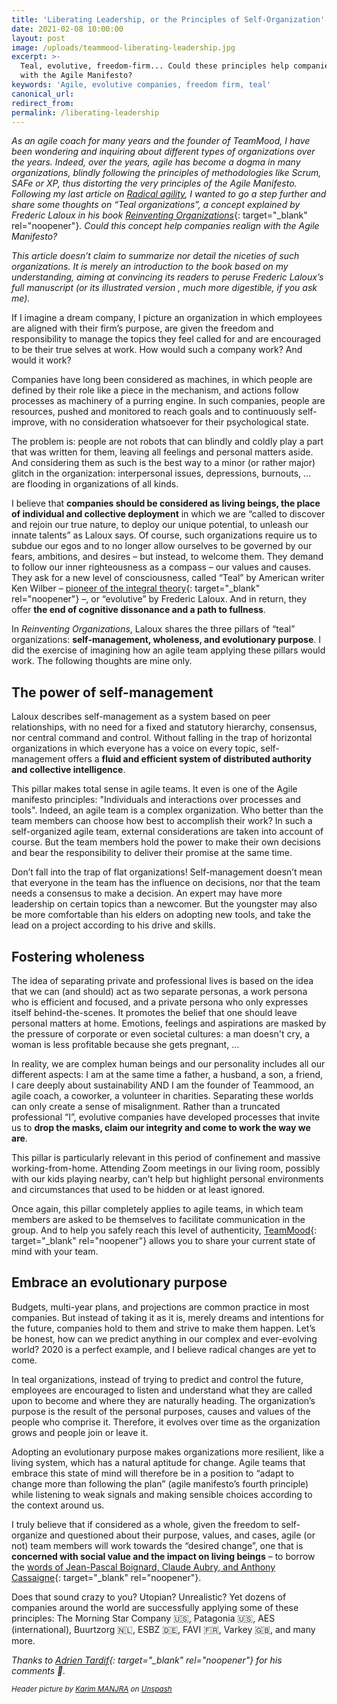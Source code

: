 ```yaml
---
title: 'Liberating Leadership, or the Principles of Self-Organization'
date: 2021-02-08 10:00:00
layout: post
image: /uploads/teammood-liberating-leadership.jpg
excerpt: >-
  Teal, evolutive, freedom-firm... Could these principles help companies realign
  with the Agile Manifesto?
keywords: 'Agile, evolutive companies, freedom firm, teal'
canonical_url:
redirect_from:
permalink: /liberating-leadership
---
```


*As an agile coach for many years and the founder of TeamMood, I have been wondering and inquiring about different types of organizations over the years. Indeed, over the years, agile has become a dogma in many organizations, blindly following the principles of methodologies like Scrum, SAFe or XP, thus distorting the very principles of the Agile Manifesto. Following my last article on&nbsp;*[*Radical agility*](https://blog.teammood.com/radical-agility)*, I wanted to go a step further and share some thoughts on “Teal organizations”, a concept explained by Frederic Laloux in his book&nbsp;*[*Reinventing Organizations*](https://www.reinventingorganizations.com/){: target="_blank" rel="noopener"}*. Could this concept help companies realign with the Agile Manifesto?*

*This article doesn’t claim to summarize nor detail the niceties of such organizations. It is merely an introduction to the book based on my understanding, aiming at convincing its readers to peruse Frederic Laloux’s full manuscript (or its illustrated version , much more digestible, if you ask me).*

<style type="text/css">div.a {
	text-align: center;

\*\*\*\*\*\*\*\*\*\*\*\*\*\*
}</style>

If I imagine a dream company, I picture an organization in which employees are aligned with their firm’s purpose, are given the freedom and responsibility to manage the topics they feel called for and are encouraged to be their true selves at work. How would such a company work? And would it work?

Companies have long been considered as machines, in which people are defined by their role like a piece in the mechanism, and actions follow processes as machinery of a purring engine. In such companies, people are resources, pushed and monitored to reach goals and to continuously self-improve, with no consideration whatsoever for their psychological state.&nbsp;

The problem is: people are not robots that can blindly and coldly play a part that was written for them, leaving all feelings and personal matters aside. And considering them as such is the best way to a minor (or rather major) glitch in the organization: interpersonal issues, depressions, burnouts, … are flooding in organizations of all kinds.&nbsp;

I believe that **companies should be considered as living beings, the place of individual and collective deployment** in which we are “called to discover and rejoin our true nature, to deploy our unique potential, to unleash our innate talents” as Laloux says. Of course, such organizations require us to subdue our egos and to no longer allow ourselves to be governed by our fears, ambitions, and desires – but instead, to welcome them. They demand to follow our inner righteousness as a compass – our values and causes. They ask for a new level of consciousness, called “Teal” by American writer Ken Wilber – [pioneer of the integral theory](https://www.kenwilberfund.org/integral-theory/){: target="_blank" rel="noopener"} –, or “evolutive” by Frederic Laloux. And in return, they offer **the end of cognitive dissonance and a path to fullness**.&nbsp;

In *Reinventing Organizations*, Laloux shares the three pillars of “teal” organizations: **self-management, wholeness, and evolutionary purpose**. I did the exercise of imagining how an agile team applying these pillars would work. The following thoughts are mine only.

## **The power of self-management**

Laloux describes self-management as a system based on peer relationships, with no need for a fixed and statutory hierarchy, consensus, nor central command and control. Without falling in the trap of horizontal organizations in which everyone has a voice on every topic, self-management offers a **fluid and efficient system of distributed authority and collective intelligence**.

This pillar makes total sense in agile teams. It even is one of the Agile manifesto principles: "Individuals and interactions over processes and tools". Indeed, an agile team is a complex organization. Who better than the team members can choose how best to accomplish their work? In such a self-organized agile team, external considerations are taken into account of course. But the team members hold the power to make their own decisions and bear the responsibility to deliver their promise at the same time. &nbsp;&nbsp;

Don’t fall into the trap of flat organizations\! Self-management doesn’t mean that everyone in the team has the influence on decisions, nor that the team needs a consensus to make a decision. An expert may have more leadership on certain topics than a newcomer. But the youngster may also be more comfortable than his elders on adopting new tools, and take the lead on a project according to his drive and skills.

## **Fostering wholeness**

The idea of separating private and professional lives is based on the idea that we can (and should) act as two separate personas, a work persona who is efficient and focused, and a private persona who only expresses itself behind-the-scenes. It promotes the belief that one should leave personal matters at home. Emotions, feelings and aspirations are masked by the pressure of corporate or even societal cultures: a man doesn't cry, a woman is less profitable because she gets pregnant, …&nbsp;

In reality, we are complex human beings and our personality includes all our different aspects: I am at the same time a father, a husband, a son, a friend, I care deeply about sustainability AND I am the founder of Teammood, an agile coach, a coworker, a volunteer in charities. Separating these worlds can only create a sense of misalignment. Rather than a truncated professional “I”, evolutive companies have developed processes that invite us to **drop the masks, claim our integrity and come to work the way we are**.

This pillar is particularly relevant in this period of confinement and massive working-from-home. Attending Zoom meetings in our living room, possibly with our kids playing nearby, can’t help but highlight personal environments and circumstances that used to be hidden or at least ignored.

Once again, this pillar completely applies to agile teams, in which team members are asked to be themselves to facilitate communication in the group. And to help you safely reach this level of authenticity, [TeamMood](https://www.teammood.com/en?utm_campaign=blog-liberating-leadership&amp;utm_medium=post&amp;utm_source=blog){: target="_blank" rel="noopener"} allows you to share your current state of mind with your team.

## **Embrace an evolutionary purpose**

Budgets, multi-year plans, and projections are common practice in most companies. But instead of taking it as it is, merely dreams and intentions for the future, companies hold to them and strive to make them happen. Let’s be honest, how can we predict anything in our complex and ever-evolving world? 2020 is a perfect example, and I believe radical changes are yet to come.&nbsp;

In teal organizations, instead of trying to predict and control the future, employees are encouraged to listen and understand what they are called upon to become and where they are naturally heading. The organization’s purpose is the result of the personal purposes, causes and values of the people who comprise it. Therefore, it evolves over time as the organization grows and people join or leave it.&nbsp;

Adopting an evolutionary purpose makes organizations more resilient, like a living system, which has a natural aptitude for change. Agile teams that embrace this state of mind will therefore be in a position to “adapt to change more than following the plan” (agile manifesto’s fourth principle) while listening to weak signals and making sensible choices according to the context around us.&nbsp;

I truly believe that if considered as a whole, given the freedom to self-organize and questioned about their purpose, values, and cases, agile (or not) team members will work towards the “desired change”, one that is **concerned with social value and the impact on living beings** – to borrow the [words of Jean-Pascal Boignard, Claude Aubry, and Anthony Cassaigne](https://blog.teammood.com/radical-agility){: target="_blank" rel="noopener"}.

Does that sound crazy to you? Utopian? Unrealistic? Yet dozens of companies around the world are successfully applying some of these principles: The Morning Star Company 🇺🇸, Patagonia 🇺🇸, AES (international), Buurtzorg 🇳🇱, ESBZ 🇩🇪, FAVI 🇫🇷, Varkey 🇬🇧, and many more.&nbsp;

<style type="text/css">div.a {
	text-align: center;

\*\*\*\*\*\*\*\*\*\*\*\*\*\*
}</style>

*Thanks to [Adrien Tardif](https://www.linkedin.com/in/adrien-tardif-3127302a/){: target="_blank" rel="noopener"} for his comments 🙏.*

<small><em>Header picture by </em></small><small><em><a target="_blank" rel="nofollow" href="https://unsplash.com/@karim_manjra?utm_source=unsplash&amp;utm_medium=referral&amp;utm_content=creditCopyText">Karim MANJRA</a> on <a target="_blank" rel="nofollow" href="https://unsplash.com/?utm_source=unsplash&amp;utm_medium=referral&amp;utm_content=creditCopyText">Unspash</a></em></small>
